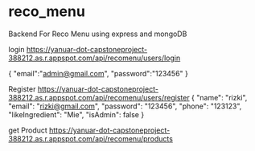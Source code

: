 # reco_menu
Backend For Reco Menu using express and mongoDB 

login
https://yanuar-dot-capstoneproject-388212.as.r.appspot.com/api/recomenu/users/login

{
    "email":"admin@gmail.com",
    "password":"123456"
}

Register 
https://yanuar-dot-capstoneproject-388212.as.r.appspot.com/api/recomenu/users/register
{
    "name": "rizki",
    "email": "rizki@gmail.com",
    "password": "123456",
    "phone": "123123",
    "likeIngredient": "Mie",
    "isAdmin": false
}


get Product
https://yanuar-dot-capstoneproject-388212.as.r.appspot.com/api/recomenu/products




